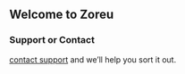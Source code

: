 ## Welcome to Zoreu


### Support or Contact

[contact support](https://docs.google.com/forms/d/1vqTu4TqET_FTVhafMmb_2dLHy9bNMylBfr23VACYGIs/) and we’ll help you sort it out.
